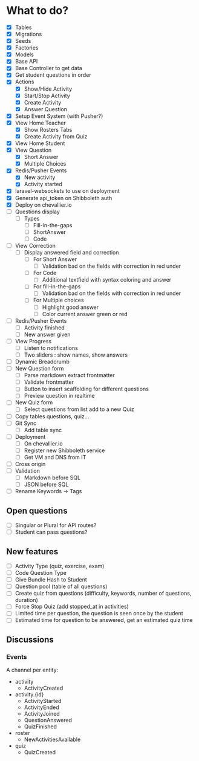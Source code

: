 # What to do?

- [x] Tables
- [x] Migrations
- [x] Seeds
- [x] Factories
- [x] Models
- [x] Base API
- [x] Base Controller to get data
- [x] Get student questions in order
- [x] Actions
  - [x] Show/Hide Activity
  - [x] Start/Stop Activity
  - [x] Create Activity
  - [x] Answer Question
- [x] Setup Event System (with Pusher?)
- [x] View Home Teacher
  - [x] Show Rosters Tabs
  - [x] Create Activity from Quiz
- [x] View Home Student
- [x] View Question
  - [x] Short Answer
  - [x] Multiple Choices
- [x] Redis/Pusher Events
  - [x] New activity  
  - [x] Activity started
- [x] laravel-websockets to use on deployment
- [x] Generate api_token on Shibboleth auth
- [x] Deploy on chevallier.io
- [ ] Questions display
  - [ ] Types
    - [ ] Fill-in-the-gaps
    - [ ] ShortAnswer
    - [ ] Code
- [ ] View Correction
  - [ ] Display answered field and correction
    - [ ] For Short Answer
      - [ ] Validation bad on the fields with correction in red under
    - [ ] For Code
      - [ ] Additional textfield with syntax coloring and answer
    - [ ] For fill-in-the-gaps
      - [ ] Validation bad on the fields with correction in red under
    - [ ] For Multiple choices
      - [ ] Highlight good answer
      - [ ] Color current answer green or red
- [ ] Redis/Pusher Events
  - [ ] Activity finished
  - [ ] New answer given
- [ ] View Progress 
  - [ ] Listen to notifications
  - [ ] Two sliders : show names, show answers
- [ ] Dynamic Breadcrumb
- [ ] New Question form
  - [ ] Parse markdown extract frontmatter
  - [ ] Validate frontmatter
  - [ ] Button to insert scaffolding for different questions
  - [ ] Preview question in realtime
- [ ] New Quiz form
  - [ ] Select questions from list add to a new Quiz
- [ ] Copy tables questions, quiz... 
- [ ] Git Sync
  - [ ] Add table sync
- [ ] Deployment
  - [ ] On chevallier.io
  - [ ] Register new Shibboleth service
  - [ ] Get VM and DNS from IT
- [ ] Cross origin
- [ ] Validation 
  - [ ] Markdown before SQL
  - [ ] JSON before SQL
- [ ] Rename Keywords -> Tags

## Open questions

- [ ] Singular or Plural for API routes?
- [ ] Student can pass questions?

## New features

- [ ] Activity Type (quiz, exercise, exam)
- [ ] Code Question Type
- [ ] Give Bundle Hash to Student
- [ ] Question pool (table of all questions)
- [ ] Create quiz from questions (difficulty, keywords, number of questions, duration)
- [ ] Force Stop Quiz (add stopped_at in activities)
- [ ] Limited time per question, the question is seen once by the student
- [ ] Estimated time for question to be answered, get an estimated quiz time

## Discussions

### Events

A channel per entity:

- activity
  - ActivityCreated
- activity.{id}
  - ActivityStarted
  - ActivityEnded
  - ActivityJoined
  - QuestionAnswered
  - QuizFinished
- roster
  - NewActivitiesAvailable
- quiz
  - QuizCreated

